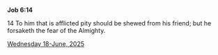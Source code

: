 **Job 6:14**

14 To him that is afflicted pity should be shewed from his friend; but he forsaketh the fear of the Almighty.

[Wednesday 18-June, 2025](https://getbible.life/kjv/Job/6/14)
